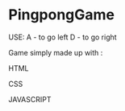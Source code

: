 # PingpongGame
USE:
A - to go left
D - to go right



Game simply made up with :

HTML

CSS

JAVASCRIPT
